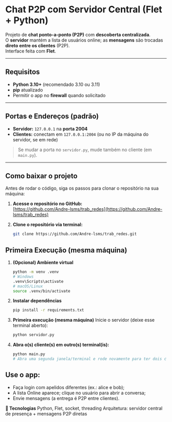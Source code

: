 # Chat P2P com Servidor Central (Flet + Python)

Projeto de **chat ponto-a-ponto (P2P)** com **descoberta centralizada**.  
O **servidor** mantém a lista de usuários online; as **mensagens** são trocadas **direto entre os clientes** (P2P).  
Interface feita com **Flet**.

---


## Requisitos

- **Python 3.10+** (recomendado 3.10 ou 3.11)
- **pip** atualizado
- Permitir o app no **firewall** quando solicitado

---

## Portas e Endereços (padrão)

- **Servidor:** `127.0.0.1` na **porta 2004**
- **Clientes:** conectam em `127.0.0.1:2004` (ou no IP da máquina do servidor, se em rede)

> Se mudar a porta no `servidor.py`, mude também no cliente (em `main.py`).

---

## Como baixar o projeto

Antes de rodar o código, siga os passos para clonar o repositório na sua máquina:

1. **Acesse o repositório no GitHub:**  
   [https://github.com/Andre-lsms/trab_redes](https://github.com/Andre-lsms/trab_redes)

2. **Clone o repositório via terminal:**
   ```bash
   git clone https://github.com/Andre-lsms/trab_redes.git

## Primeira Execução (mesma máquina)

1. **(Opcional) Ambiente virtual**
   ```bash
   python -m venv .venv
   # Windows
   .venv\Scripts\activate
   # macOS/Linux
   source .venv/bin/activate

2. **Instalar dependências**
   ````bash
   pip install -r requirements.txt

3. **Primeira execução (mesma máquina)**
   Inicie o servidor (deixe esse terminal aberto):
   ````bash
   python servidor.py

4. **Abra o(s) cliente(s) em outro(s) terminal(is):**   
   ````bash
   python main.py
   # Abra uma segunda janela/terminal e rode novamente para ter dois clientes

## Use o app:

- Faça login com apelidos diferentes (ex.: alice e bob);
- A lista Online aparece; clique no usuário para abrir a conversa;
- Envie mensagens (a entrega é P2P entre clientes).

**🧱 Tecnologias**
Python, Flet, socket, threading
Arquitetura: servidor central de presença + mensagens P2P diretas
